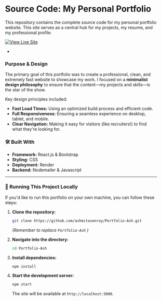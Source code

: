 # Source Code: My Personal Portfolio

This repository contains the complete source code for my personal portfolio website. This site serves as a central hub for my projects, my resume, and my professional profile.

[![View Live Site](https://img.shields.io/badge/View_Live_Site-00b386?style=for-the-badge&logo=About.me&logoColor=white)](https://ashmitas-portfolio.onrender.com/)

-

### Purpose & Design 

The primary goal of this portfolio was to create a professional, clean, and extremely fast website to showcase my work. I focused on a **minimalist design philosophy** to ensure that the content—my projects and skills—is the star of the show.

Key design principles included:
- **Fast Load Times:** Using an optimized build process and efficient code.
- **Full Responsiveness:** Ensuring a seamless experience on desktop, tablet, and mobile.
- **Clear Navigation:** Making it easy for visitors (like recruiters!) to find what they're looking for.



### 🛠️ Built With

- **Framework:** React.js & Bootstrap
- **Styling:** CSS
- **Deployment:** Render
- **Backend:** Nodemailer & Javascript

---

### 🚀 Running This Project Locally

If you'd like to run this portfolio on your own machine, you can follow these steps:

1.  **Clone the repository:**
    ```sh
    git clone https://github.com/ashmitasenroy/Portfolio-Ash.git
    ```
    *(Remember to replace `Portfolio-Ash` )*

2.  **Navigate into the directory:**
    ```sh
    cd Portfolio-Ash
    ```

3.  **Install dependencies:**
    ```sh
    npm install
    ```

4.  **Start the development server:**
    ```sh
    npm start
    ```
    The site will be available at `http://localhost:5000`.
